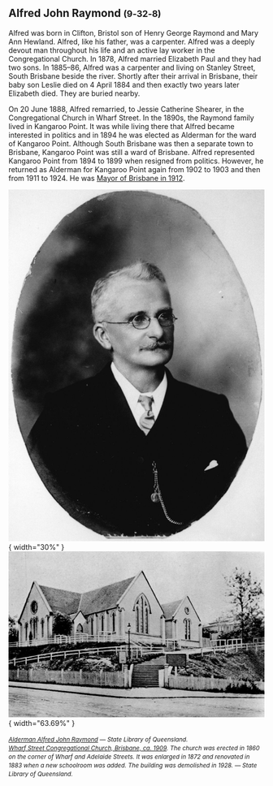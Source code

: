 
## Alfred John Raymond <small>(9‑32‑8)</small>

Alfred was born in Clifton, Bristol son of Henry George Raymond and Mary Ann Hewland. Alfred, like his father, was a carpenter. Alfred was a deeply devout man throughout his life and an active lay worker in the Congregational Church. In 1878, Alfred married Elizabeth Paul and they had two sons. In 1885–86, Alfred was a carpenter and living on Stanley Street, South Brisbane beside the river. Shortly after their arrival in Brisbane, their baby son Leslie died on 4 April 1884 and then exactly two years later Elizabeth died. They are buried nearby. 

On 20 June 1888, Alfred remarried, to Jessie Catherine Shearer, in the Congregational Church in Wharf Street. In the 1890s, the Raymond family lived in Kangaroo Point. It was while living there that Alfred became interested in politics and in 1894 he was elected as Alderman for the ward of Kangaroo Point. Although South Brisbane was then a separate town to Brisbane, Kangaroo Point was still a ward of Brisbane. Alfred represented Kangaroo Point from 1894 to 1899 when resigned from politics. However, he returned as Alderman for Kangaroo Point again from 1902 to 1903 and then from 1911 to 1924. He was [Mayor of Brisbane in 1912](https://trove.nla.gov.au/work/235651422?keyword=Alfred%20John%20Raymond).


![](../assets/alfred-john-raymond.jpg){ width="30%" }  ![](../assets/wharf-street-congregational-church.jpg){ width="63.69%" } 

*<small>[Alderman Alfred John Raymond](http://onesearch.slq.qld.gov.au/permalink/f/1upgmng/slq_alma21218818620002061) — State Library of Queensland.</small>* <br>
*<small>[Wharf Street Congregational Church, Brisbane, ca. 1909](http://onesearch.slq.qld.gov.au/permalink/f/1upgmng/slq_digitool52868). The church was erected in 1860 on the corner of Wharf and Adelaide Streets. It was enlarged in 1872 and renovated in 1883 when a new schoolroom was added. The building was demolished in 1928. — State Library of Queensland.</small>*
